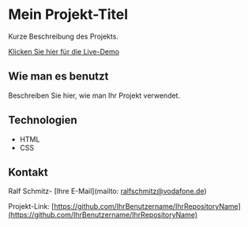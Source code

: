 # Mein Projekt-Titel

Kurze Beschreibung des Projekts.



[Klicken Sie hier für die Live-Demo](https://ralfsmith69.github.io/SNKR-Resell-Burn_Site/)

## Wie man es benutzt

Beschreiben Sie hier, wie man Ihr Projekt verwendet.

## Technologien

- HTML
- CSS


## Kontakt

Ralf Schmitz- [Ihre E-Mail](mailto: ralfschmitz@vodafone.de)

Projekt-Link: [https://github.com/IhrBenutzername/IhrRepositoryName](https://github.com/IhrBenutzername/IhrRepositoryName)
